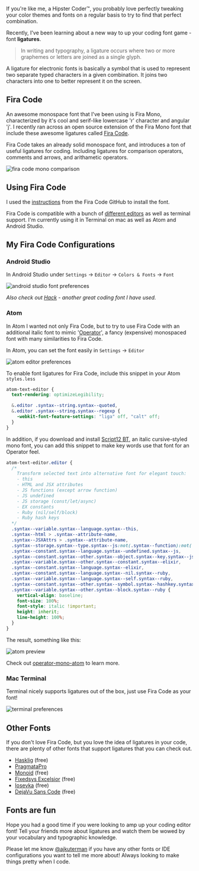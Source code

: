If you're like me, a Hipster Coder™, you probably love perfectly tweaking your color themes and fonts on a regular basis to try to find that perfect combination.

Recently, I've been learning about a new way to up your coding font game - font **ligatures**.

> In writing and typography, a ligature occurs where two or more graphemes or letters are joined as a single glyph.

A ligature for electronic fonts is basically a symbol that is used to represent two separate typed characters in a given combination.  It joins two characters into one to better represent it on the screen.

## Fira Code

An awesome monospace font that I've been using is Fira Mono, characterized by it's cool and serif-like lowercase 'r' character and angular 'j'.  I recently ran across an open source extension of the Fira Mono font that include these awesome ligatures called [Fira Code](https://github.com/tonsky/FiraCode).

Fira Code takes an already solid monospace font, and introduces a ton of useful ligatures for coding.  Including ligatures for comparison operators, comments and arrows, and arithametic operators.

![fira code mono comparison](https://github.com/tonsky/FiraCode/blob/master/showcases/all_ligatures.png?raw=true)

## Using Fira Code

I used the [instructions](https://github.com/tonsky/FiraCode/wiki) from the Fira Code GitHub to install the font.

Fira Code is compatible with a bunch of [different editors](https://github.com/tonsky/FiraCode#editor-support) as well as terminal support.  I'm currently using it in Terminal on mac as well as Atom and Android Studio.

## My Fira Code Configurations

### Android Studio

In Android Studio under `Settings` → `Editor` → `Colors & Fonts` → `Font`

![android studio font preferences](https://github.com/robotsquidward/robotsquidward.github.io/blob/master/images/android-font-preferences.png?raw=true)

*Also check out [Hack](https://github.com/source-foundry/Hack) - another great coding font I have used.*

### Atom

In Atom I wanted not only Fira Code, but to try to use Fira Code with an additional italic font to mimic '[Operator](https://www.typography.com/blog/introducing-operator)', a fancy (expensive) monospaced font with many similarities to Fira Code.

In Atom, you can set the font easily in `Settings` → `Editor`

![atom editor preferences](https://github.com/robotsquidward/robotsquidward.github.io/blob/master/images/atom-preferences-1.png?raw=true)

To enable font ligatures for Fira Code, include this snippet in your Atom `styles.less`

```css
atom-text-editor {
  text-rendering: optimizeLegibility;

  &.editor .syntax--string.syntax--quoted,
  &.editor .syntax--string.syntax--regexp {
    -webkit-font-feature-settings: "liga" off, "calt" off;
  }
}
```

In addition, if you download and install [Script12 BT](https://www.myfontsfree.com/134618/script12pitchbt.htm), an italic cursive-styled mono font, you can add this snippet to make key words use that font for an Operator feel.

```css
atom-text-editor.editor {
  /*
    Transform selected text into alternative font for elegant touch:
    - this
    - HTML and JSX attributes
    - JS functions (except arrow function)
    - JS undefined
    - JS storage (const/let/async)
    - EX constants
    - Ruby (nil/self/block)
    - Ruby hash keys
  */
  .syntax--variable.syntax--language.syntax--this,
  .syntax--html > .syntax--attribute-name,
  .syntax--JSXAttrs > .syntax--attribute-name,
  .syntax--storage.syntax--type.syntax--js:not(.syntax--function):not(.syntax--arrow),
  .syntax--constant.syntax--language.syntax--undefined.syntax--js,
  .syntax--constant.syntax--other.syntax--object.syntax--key.syntax--js,
  .syntax--variable.syntax--other.syntax--constant.syntax--elixir,
  .syntax--constant.syntax--language.syntax--elixir,
  .syntax--constant.syntax--language.syntax--nil.syntax--ruby,
  .syntax--variable.syntax--language.syntax--self.syntax--ruby,
  .syntax--constant.syntax--other.syntax--symbol.syntax--hashkey.syntax--ruby,
  .syntax--variable.syntax--other.syntax--block.syntax--ruby {
    vertical-align: baseline;
    font-size: 100%;
    font-style: italic !important;
    height: inherit;
    line-height: 100%;
  }
}
```

The result, something like this:

![atom preview](https://github.com/klippx/operator-mono-atom/blob/master/img/JSX.png?raw=true)

Check out [operator-mono-atom](https://github.com/klippx/operator-mono-atom) to learn more.

### Mac Terminal

Terminal nicely supports ligatures out of the box, just use Fira Code as your font!

![terminal preferences](https://github.com/robotsquidward/robotsquidward.github.io/blob/master/images/terminal-preferences.png?raw=true)

## Other Fonts

If you don't love Fira Code, but you love the idea of ligatures in your code, there are plenty of other fonts that support ligatures that you can check out.

- [Hasklig](https://github.com/i-tu/Hasklig) (free)
- [PragmataPro](http://www.fsd.it/fonts/pragmatapro.htm)
- [Monoid](http://larsenwork.com/monoid/) (free)
- [Fixedsys Excelsior](https://github.com/kika/fixedsys) (free)
- [Iosevka](https://be5invis.github.io/Iosevka/) (free)
- [DejaVu Sans Code](https://github.com/SSNikolaevich/DejaVuSansCode) (free)

## Fonts are fun

Hope you had a good time if you were looking to amp up your coding editor font!  Tell your friends more about ligatures and watch them be wowed by your vocabulary and typographic knowledge.

Please let me know [@ajkuterman](http://twitter.com/ajkueterman) if you have any other fonts or IDE configurations you want to tell me more about!  Always looking to make things pretty when I code.
